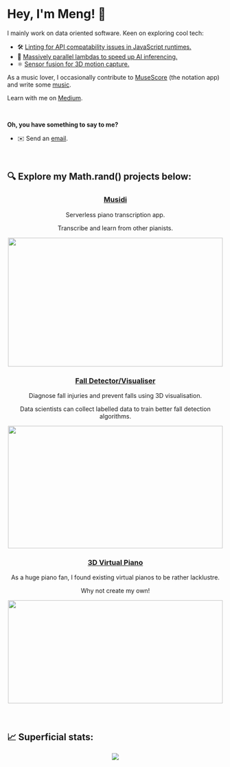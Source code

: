 # Hey, I'm Meng! 👋
I mainly work on data oriented software. Keen on exploring cool tech:

* 🛠️ [Linting for API compatability issues in JavaScript runtimes.](https://github.com/MengLinMaker/eslint-plugin-runtime-compat)
* 🚀 [Massively parallel lambdas to speed up AI inferencing.](https://medium.com/aws-tip/fast-piano-transcription-on-aws-part-3-e1d684b20e9d)
* ⚛️ [Sensor fusion for 3D motion capture.](https://github.com/MengLinMaker/eslint-plugin-runtime-compat)

As a music lover, I occasionally contribute to [MuseScore](https://github.com/musescore/MuseScore) (the notation app) and write some [music](https://musescore.com/mangojc).

Learn with me on [Medium](https://medium.com/@menglinmaker).

<div>&nbsp</div>

**Oh, you have something to say to me?**

* ✉️ Send an [email](mailto:menglinmaker@gmail.com).

<div>&nbsp</div>



## 🔍 Explore my Math.rand() projects below:

<div align='center'>
    <h3><a href="https://www.musidi.org/">Musidi</a></h3>
    <p>Serverless piano transcription app.</p>
    <p>Transcribe and learn from other pianists.</p>
    <img width=500px height=300px src="https://github.com/musidi-org/.github/assets/39476147/33669a36-5895-4130-b5ce-59aa235cf7ab"/>
    <h3><a href="https://github.com/MengLinMaker/Hip-Motion-Player">Fall Detector/Visualiser</a></h3>
    <p>Diagnose fall injuries and prevent falls using 3D visualisation.</p>
    <p>Data scientists can collect labelled data to train better fall detection algorithms.</p>
    <img width=500px height=285px src="https://user-images.githubusercontent.com/39476147/224037990-f7bcf3e8-f0fb-47a4-9b23-752a9bbdc7d5.gif"/>
    <h3><a href="https://github.com/MengLinMaker/Midi-Virtual-Piano">3D Virtual Piano</a></h3>
    <p>As a huge piano fan, I found existing virtual pianos to be rather lacklustre.</p>
    <p>Why not create my own!</p>
    <img width=500px height=240px src="https://user-images.githubusercontent.com/39476147/180583827-fedcb6ce-e4b0-46ad-99b0-ca66c572d504.gif"/>
</div>

<div>&nbsp</div>
<div>&nbsp</div>



## 📈 Superficial stats:

<div align='center'>
  <img src="https://github-profile-trophy.vercel.app/?username=MengLinMaker&rank=SECRET,SSS,SS,S,AAA,AA,A&theme=oldie&no-bg=true&no-frame=false&column=3&margin-w=15&margin-h=15"/>
</div>
